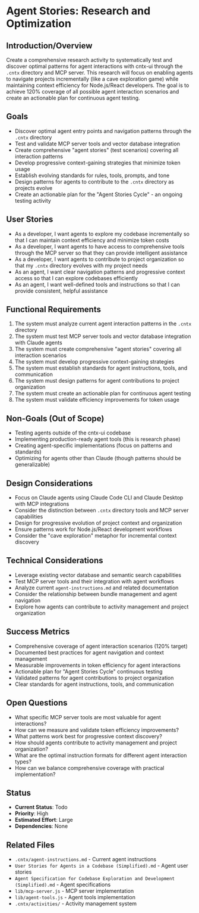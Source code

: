 # Agent Stories: Research and Optimization

## Introduction/Overview

Create a comprehensive research activity to systematically test and discover optimal patterns for agent interactions with cntx-ui through the `.cntx` directory and MCP server. This research will focus on enabling agents to navigate projects incrementally (like a cave exploration game) while maintaining context efficiency for Node.js/React developers. The goal is to achieve 120% coverage of all possible agent interaction scenarios and create an actionable plan for continuous agent testing.

## Goals

- Discover optimal agent entry points and navigation patterns through the `.cntx` directory
- Test and validate MCP server tools and vector database integration
- Create comprehensive "agent stories" (test scenarios) covering all interaction patterns
- Develop progressive context-gaining strategies that minimize token usage
- Establish evolving standards for rules, tools, prompts, and tone
- Design patterns for agents to contribute to the `.cntx` directory as projects evolve
- Create an actionable plan for the "Agent Stories Cycle" - an ongoing testing activity

## User Stories

- As a developer, I want agents to explore my codebase incrementally so that I can maintain context efficiency and minimize token costs
- As a developer, I want agents to have access to comprehensive tools through the MCP server so that they can provide intelligent assistance
- As a developer, I want agents to contribute to project organization so that my `.cntx` directory evolves with my project needs
- As an agent, I want clear navigation patterns and progressive context access so that I can explore codebases efficiently
- As an agent, I want well-defined tools and instructions so that I can provide consistent, helpful assistance

## Functional Requirements

1. The system must analyze current agent interaction patterns in the `.cntx` directory
2. The system must test MCP server tools and vector database integration with Claude agents
3. The system must create comprehensive "agent stories" covering all interaction scenarios
4. The system must develop progressive context-gaining strategies
5. The system must establish standards for agent instructions, tools, and communication
6. The system must design patterns for agent contributions to project organization
7. The system must create an actionable plan for continuous agent testing
8. The system must validate efficiency improvements for token usage

## Non-Goals (Out of Scope)

- Testing agents outside of the cntx-ui codebase
- Implementing production-ready agent tools (this is research phase)
- Creating agent-specific implementations (focus on patterns and standards)
- Optimizing for agents other than Claude (though patterns should be generalizable)

## Design Considerations

- Focus on Claude agents using Claude Code CLI and Claude Desktop with MCP integrations
- Consider the distinction between `.cntx` directory tools and MCP server capabilities
- Design for progressive evolution of project context and organization
- Ensure patterns work for Node.js/React development workflows
- Consider the "cave exploration" metaphor for incremental context discovery

## Technical Considerations

- Leverage existing vector database and semantic search capabilities
- Test MCP server tools and their integration with agent workflows
- Analyze current `agent-instructions.md` and related documentation
- Consider the relationship between bundle management and agent navigation
- Explore how agents can contribute to activity management and project organization

## Success Metrics

- Comprehensive coverage of agent interaction scenarios (120% target)
- Documented best practices for agent navigation and context management
- Measurable improvements in token efficiency for agent interactions
- Actionable plan for "Agent Stories Cycle" continuous testing
- Validated patterns for agent contributions to project organization
- Clear standards for agent instructions, tools, and communication

## Open Questions

- What specific MCP server tools are most valuable for agent interactions?
- How can we measure and validate token efficiency improvements?
- What patterns work best for progressive context discovery?
- How should agents contribute to activity management and project organization?
- What are the optimal instruction formats for different agent interaction types?
- How can we balance comprehensive coverage with practical implementation?

## Status

- **Current Status**: Todo
- **Priority**: High
- **Estimated Effort**: Large
- **Dependencies**: None

## Related Files

- `.cntx/agent-instructions.md` - Current agent instructions
- `User Stories for Agents in a Codebase (Simplified).md` - Agent user stories
- `Agent Specification for Codebase Exploration and Development (Simplified).md` - Agent specifications
- `lib/mcp-server.js` - MCP server implementation
- `lib/agent-tools.js` - Agent tools implementation
- `.cntx/activities/` - Activity management system
